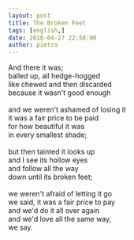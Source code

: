 ```yaml
---
layout: post
title: The Broken Feet
tags: [english,]
date: 2018-04-27 22:58:00
author: pietro
---
```

And there it was;<br/>balled up, all hedge-hogged<br/>like chewed and then discarded<br/>because it wasn't good enough<br/><br/>and we weren't ashamed of losing it<br/>it was a fair price to be paid<br/>for how beautiful it was<br/>in every smallest shade;<br/><br/>but then tainted it looks up<br/>and I see its hollow eyes<br/>and follow all the way<br/>down until its broken feet;<br/><br/>we weren't afraid of letting it go<br/>we said, it was a fair price to pay<br/>and we'd do it all over again<br/>and we'd love all the same way,<br/>we say.
